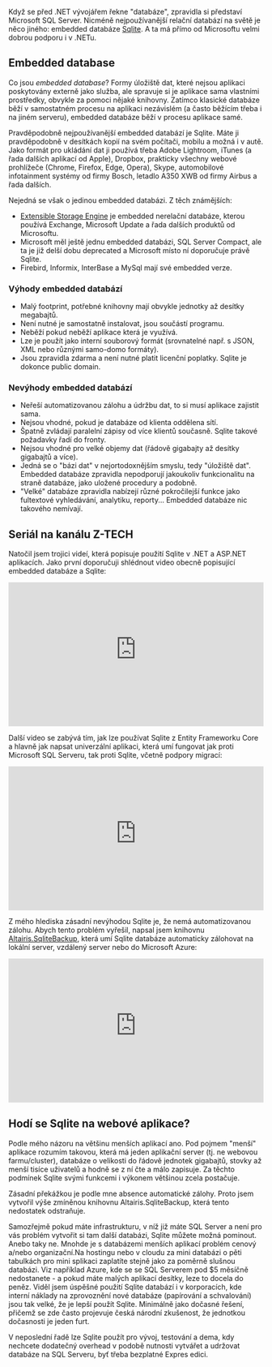 <!-- dcterms:title = Sqlite: Databáze pro menší projekty -->
<!-- dcterms:abstract = Když se před .NET vývojářem řekne "databáze", zpravidla si představí Microsoft SQL Server. Nicméně nejpoužívanější relační databází na světě je něco jiného: embedded databáze Sqlite. A ta má přímo od Microsoftu velmi dobrou podporu i v .NETu. -->
<!-- dcterms:creator = Michal Altair Valášek -->
<!-- x4w:coverUrl = /cover-pictures/20200713-bacpac.jpg -->
<!-- x4w:coverCredits = @jankolario via Unsplash.com -->
<!-- x4w:pictureUrl = /perex-pictures/20200713-bacpac.jpg -->
<!-- x4w:pictureWidth = 150 -->
<!-- x4w:pictureHeight = 150 -->
<!-- x4w:category = IT -->
<!-- dcterms:dateAccepted = 2022-10-29 -->

Když se před .NET vývojářem řekne "databáze", zpravidla si představí Microsoft SQL Server. Nicméně nejpoužívanější relační databází na světě je něco jiného: embedded databáze [Sqlite](https://www.sqlite.com/). A ta má přímo od Microsoftu velmi dobrou podporu i v .NETu.

## Embedded database

Co jsou _embedded database_? Formy úložiště dat, které nejsou aplikaci poskytovány externě jako služba, ale spravuje si je aplikace sama vlastními prostředky, obvykle za pomoci nějaké knihovny. Zatímco klasické databáze běží v samostatném procesu na aplikaci nezávislém (a často běžícím třeba i na jiném serveru), embedded databáze běží v procesu aplikace samé.

Pravděpodobně nejpoužívanější embedded databází je Sqlite. Máte ji pravděpodobně v desítkách kopií na svém počítači, mobilu a možná i v autě. Jako formát pro ukládání dat ji používá třeba Adobe Lightroom, iTunes (a řada dalších aplikací od Apple), Dropbox, prakticky všechny webové prohlížeče (Chrome, Firefox, Edge, Opera), Skype, automobilové infotainment systémy od firmy Bosch, letadlo A350 XWB od firmy Airbus a řada dalších.

Nejedná se však o jedinou embedded databázi. Z těch známějších:

* [Extensible Storage Engine](https://learn.microsoft.com/en-us/windows/win32/extensible-storage-engine/extensible-storage-engine) je embedded nerelační databáze, kterou používá Exchange, Microsoft Update a řada dalších produktů od Microsoftu.
* Microsoft měl ještě jednu embedded databázi, SQL Server Compact, ale ta je již delší dobu deprecated a Microsoft místo ní doporučuje právě Sqlite.
* Firebird, Informix, InterBase a MySql mají své embedded verze.

### Výhody embedded databází

* Malý footprint, potřebné knihovny mají obvykle jednotky až desítky megabajtů.
* Není nutné je samostatně instalovat, jsou součástí programu.
* Neběží pokud neběží aplikace která je využívá.
* Lze je použít jako interní souborový formát (srovnatelné např. s JSON, XML nebo různými samo-domo formáty).
* Jsou zpravidla zdarma a není nutné platit licenční poplatky. Sqlite je dokonce public domain.

### Nevýhody embedded databází

* Neřeší automatizovanou zálohu a údržbu dat, to si musí aplikace zajistit sama.
* Nejsou vhodné, pokud je databáze od klienta oddělena sítí.
* Špatně zvládají paralelní zápisy od více klientů současně. Sqlite takové požadavky řadí do fronty.
* Nejsou vhodné pro velké objemy dat (řádově gigabajty až desítky gigabajtů a více).
* Jedná se o "bázi dat" v nejortodoxnějším smyslu, tedy "úložiště dat". Embedded databáze zpravidla nepodporují jakoukoliv funkcionalitu na straně databáze, jako uložené procedury a podobně.
* "Velké" databáze zpravidla nabízejí různé pokročilejší funkce jako fultextové vyhledávání, analytiku, reporty... Embedded databáze nic takového nemívají.

## Seriál na kanálu Z-TECH

Natočil jsem trojici videí, která popisuje použití Sqlite v .NET a ASP.NET aplikacích. Jako první doporučuji shlédnout video obecně popisující embedded databáze a Sqlite:

<div style="position:relative;padding-top:56.25%;">
  <iframe src="https://www.youtube-nocookie.com/embed/LHbZzr23q0o" frameborder="0" allowfullscreen allow="accelerometer; autoplay; encrypted-media; gyroscope; picture-in-picture" style="position:absolute;top:0;left:0;width:100%;height:100%;"></iframe>
</div>

Další video se zabývá tím, jak lze používat Sqlite z Entity Frameworku Core a hlavně jak napsat univerzální aplikaci, která umí fungovat jak proti Microsoft SQL Serveru, tak proti Sqlite, včetně podpory migrací:

<div style="position:relative;padding-top:56.25%;">
  <iframe src="https://www.youtube-nocookie.com/embed/Z-3Kx2oAZrs" frameborder="0" allowfullscreen allow="accelerometer; autoplay; encrypted-media; gyroscope; picture-in-picture" style="position:absolute;top:0;left:0;width:100%;height:100%;"></iframe>
</div>

Z mého hlediska zásadní nevýhodou Sqlite je, že nemá automatizovanou zálohu. Abych tento problém vyřešil, napsal jsem knihovnu [Altairis.SqliteBackup](https://github.com/ridercz/Altairis.SqliteBackup), která umí Sqlite databáze automaticky zálohovat na lokální server, vzdálený server nebo do Microsoft Azure:

<div style="position:relative;padding-top:56.25%;">
  <iframe src="https://www.youtube-nocookie.com/embed/XQErfo-yVhM" frameborder="0" allowfullscreen allow="accelerometer; autoplay; encrypted-media; gyroscope; picture-in-picture" style="position:absolute;top:0;left:0;width:100%;height:100%;"></iframe>
</div>

## Hodí se Sqlite na webové aplikace?

Podle mého názoru na většinu menších aplikací ano. Pod pojmem "menší" aplikace rozumím takovou, která má jeden aplikační server (tj. ne webovou farmu/cluster), databáze o velikosti do řádově jednotek gigabajtů, stovky až menší tisíce uživatelů a hodně se z ní čte a málo zapisuje. Za těchto podmínek Sqlite svými funkcemi i výkonem většinou zcela postačuje.

Zásadní překážkou je podle mne absence automatické zálohy. Proto jsem vytvořil výše zmíněnou knihovnu Altairis.SqliteBackup, která tento nedostatek odstraňuje.

Samozřejmě pokud máte infrastrukturu, v níž již máte SQL Server a není pro vás problém vytvořit si tam další databázi, Sqlite můžete možná pominout. Anebo taky ne. Mnohde je s databázemi menších aplikací problém cenový a/nebo organizační.Na hostingu nebo v cloudu za mini databázi o pěti tabulkách pro mini splikaci zaplatíte stejně jako za poměrně slušnou databázi. Viz například Azure, kde se se SQL Serverem pod $5 měsíčně nedostanete - a pokud máte malých aplikací desítky, leze to docela do peněz. Viděl jsem úspěšné použití Sqlite databází i v korporacích, kde interní náklady na zprovoznění nové databáze (papírování a schvalování) jsou tak velké, že je lepší použít Sqlite. Minimálně jako dočasné řešení, přičemž se zde často projevuje česká národní zkušenost, že jednotkou dočasnosti je jeden furt.

V neposlední řadě lze Sqlite použít pro vývoj, testování a dema, kdy nechcete dodatečný overhead v podobě nutnosti vytvářet a udržovat databáze na SQL Serveru, byť třeba bezplatné Expres edici.